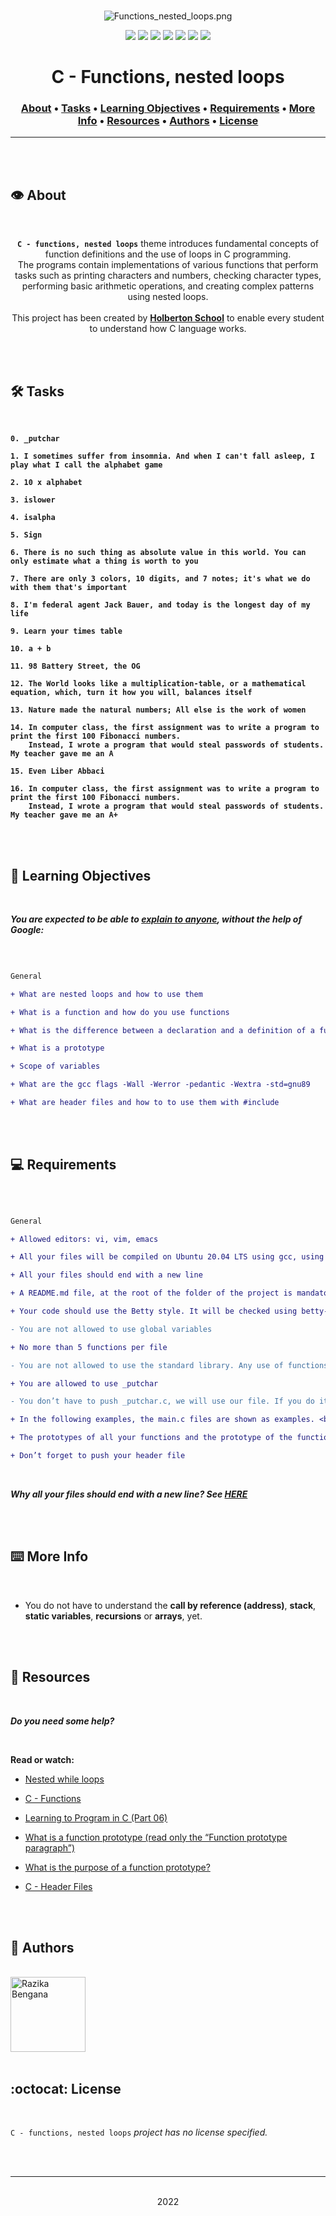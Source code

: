 <div align="center">
<br>

![Functions_nested_loops.png](README-image/functions_nested_loops.png)

</div>


<p align="center">
<img src="https://img.shields.io/badge/-C-yellow">
<img src="https://img.shields.io/badge/-Linux-lightgrey">
<img src="https://img.shields.io/badge/-WSL-brown">
<img src="https://img.shields.io/badge/-Ubuntu%2020.04.4%20LTS-orange">
<img src="https://img.shields.io/badge/-JetBrains-blue">
<img src="https://img.shields.io/badge/-Holberton%20School-red">
<img src="https://img.shields.io/badge/License-not%20specified-brightgreen">
</p>


<h1 align="center"> C - Functions, nested loops </h1>


<h3 align="center">
<a href="https://github.com/RazikaBengana/holbertonschool-low_level_programming/tree/main/functions_nested_loops#eye-about">About</a> •
<a href="https://github.com/RazikaBengana/holbertonschool-low_level_programming/tree/main/functions_nested_loops#hammer_and_wrench-tasks">Tasks</a> •
<a href="https://github.com/RazikaBengana/holbertonschool-low_level_programming/tree/main/functions_nested_loops#memo-learning-objectives">Learning Objectives</a> •
<a href="https://github.com/RazikaBengana/holbertonschool-low_level_programming/tree/main/functions_nested_loops#computer-requirements">Requirements</a> •
<a href="https://github.com/RazikaBengana/holbertonschool-low_level_programming/tree/main/functions_nested_loops#keyboard-more-info">More Info</a> •
<a href="https://github.com/RazikaBengana/holbertonschool-low_level_programming/tree/main/functions_nested_loops#mag_right-resources">Resources</a> •
<a href="https://github.com/RazikaBengana/holbertonschool-low_level_programming/tree/main/functions_nested_loops#bust_in_silhouette-authors">Authors</a> •
<a href="https://github.com/RazikaBengana/holbertonschool-low_level_programming/tree/main/functions_nested_loops#octocat-license">License</a>
</h3>

---

<!-- ------------------------------------------------------------------------------------------------- -->

<br>
<br>

## :eye: About

<br>

<div align="center">

**`C - functions, nested loops`** theme introduces fundamental concepts of function definitions and the use of loops in C programming.
<br>
The programs contain implementations of various functions that perform tasks such as printing characters and numbers, checking character types, performing basic arithmetic operations, and creating complex patterns using nested loops.
<br>
<br>
This project has been created by **[Holberton School](https://www.holbertonschool.com/about-holberton)** to enable every student to understand how C language works.

</div>

<br>
<br>

<!-- ------------------------------------------------------------------------------------------------- -->

## :hammer_and_wrench: Tasks

<br>

**`0. _putchar`**

**`1. I sometimes suffer from insomnia. And when I can't fall asleep, I play what I call the alphabet game`**

**`2. 10 x alphabet`**

**`3. islower`**

**`4. isalpha`**

**`5. Sign`**

**`6. There is no such thing as absolute value in this world. You can only estimate what a thing is worth to you`**

**`7. There are only 3 colors, 10 digits, and 7 notes; it's what we do with them that's important`**

**`8. I'm federal agent Jack Bauer, and today is the longest day of my life`**

**`9. Learn your times table`**

**`10. a + b`**

**`11. 98 Battery Street, the OG`**

**`12. The World looks like a multiplication-table, or a mathematical equation, which, turn it how you will, balances itself`**

**`13. Nature made the natural numbers; All else is the work of women`**

**`14. In computer class, the first assignment was to write a program to print the first 100 Fibonacci numbers.`** <br>
**`    Instead, I wrote a program that would steal passwords of students. My teacher gave me an A`**

**`15. Even Liber Abbaci`**

**`16. In computer class, the first assignment was to write a program to print the first 100 Fibonacci numbers.`** <br>
**`    Instead, I wrote a program that would steal passwords of students. My teacher gave me an A+`**

<br>
<br>

<!-- ------------------------------------------------------------------------------------------------- -->

## :memo: Learning Objectives

<br>

**_You are expected to be able to [explain to anyone](https://fs.blog/feynman-learning-technique/), without the help of Google:_**

<br>

```diff

General

+ What are nested loops and how to use them

+ What is a function and how do you use functions

+ What is the difference between a declaration and a definition of a function

+ What is a prototype

+ Scope of variables

+ What are the gcc flags -Wall -Werror -pedantic -Wextra -std=gnu89

+ What are header files and how to to use them with #include

```

<br>
<br>

<!-- ------------------------------------------------------------------------------------------------- -->

## :computer: Requirements

<br>

```diff

General

+ Allowed editors: vi, vim, emacs

+ All your files will be compiled on Ubuntu 20.04 LTS using gcc, using the options -Wall -Werror -Wextra -pedantic -std=gnu89

+ All your files should end with a new line

+ A README.md file, at the root of the folder of the project is mandatory

+ Your code should use the Betty style. It will be checked using betty-style.pl and betty-doc.pl

- You are not allowed to use global variables

+ No more than 5 functions per file

- You are not allowed to use the standard library. Any use of functions like printf, puts, etc… is forbidden

+ You are allowed to use _putchar

- You don’t have to push _putchar.c, we will use our file. If you do it won’t be taken into account

+ In the following examples, the main.c files are shown as examples. <br> You can use them to test your functions, but you don’t have to push them to your repo (if you do we won’t take them into account). <br> We will use our own main.c files at compilation. <br> Our main.c files might be different from the one shown in the examples

+ The prototypes of all your functions and the prototype of the function _putchar should be included in your header file called main.h

+ Don’t forget to push your header file

```

<br>

**_Why all your files should end with a new line? See [HERE](https://unix.stackexchange.com/questions/18743/whats-the-point-in-adding-a-new-line-to-the-end-of-a-file/18789)_**

<br>
<br>

<!-- ------------------------------------------------------------------------------------------------- -->

## :keyboard: More Info

<br>

- You do not have to understand the **call by reference (address)**, **stack**, **static variables**, **recursions** or **arrays**, yet.

<br>
<br>

<!-- ------------------------------------------------------------------------------------------------- -->

## :mag_right: Resources

<br>

**_Do you need some help?_**

<br>

**Read or watch:**

* [Nested while loops](https://www.youtube.com/watch?v=Z3iGeQ1gIss)

* [C - Functions](https://www.tutorialspoint.com/cprogramming/c_functions.htm)

* [Learning to Program in C (Part 06)](https://www.youtube.com/watch?v=qMlnFwYdqIw)

* [What is a function prototype (read only the “Function prototype paragraph”)](https://www.programiz.com/c-programming/c-user-defined-functions#:~:text=A%20function%20prototype%20is%20simply,be%20used%20in%20the%20program.)

* [What is the purpose of a function prototype?](https://www.geeksforgeeks.org/what-is-the-purpose-of-a-function-prototype/)

* [C - Header Files](https://www.tutorialspoint.com/cprogramming/c_header_files.htm)

<br>
<br>

<!-- ------------------------------------------------------------------------------------------------- -->

## :bust_in_silhouette: Authors

<br>

<img src="https://img.shields.io/badge/Razika%20Bengana-darkblue" alt="Razika Bengana" width="120">

<br>
<br>

<!-- ------------------------------------------------------------------------------------------------- -->

## :octocat: License

<br>

```C - functions, nested loops``` _project has no license specified._

<br>
<br>

---

<p align="center"><br>2022</p>